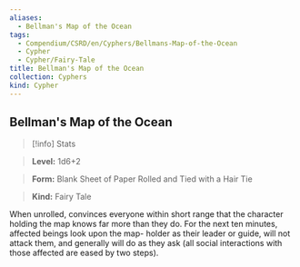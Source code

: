 ```yaml
---
aliases:
  - Bellman's Map of the Ocean
tags:
  - Compendium/CSRD/en/Cyphers/Bellmans-Map-of-the-Ocean
  - Cypher
  - Cypher/Fairy-Tale
title: Bellman's Map of the Ocean
collection: Cyphers
kind: Cypher
---
```

## Bellman's Map of the Ocean    
>[!info] Stats    
> **Level:** 1d6+2    
> **Form:** Blank Sheet of Paper Rolled and Tied with a Hair Tie    
> **Kind:** Fairy Tale  
    
When unrolled, convinces everyone within short range that the character holding the map knows far more than they do. For the next ten minutes, affected beings look upon the map- holder as their leader or guide, will not attack them, and generally will do as they ask (all social interactions with those affected are eased by two steps).
